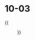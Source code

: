 # 10-03


<!--more-->

{{<figure src="https://jiangbao-1258001083.cos.ap-shanghai.myqcloud.com/20211003.jpeg" title="炎热的国庆假期适合玩水">}}
